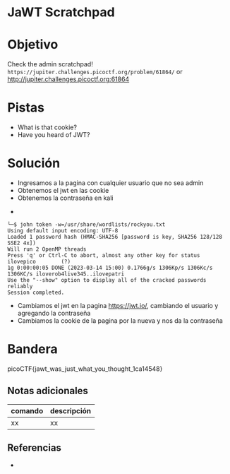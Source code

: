 # JaWT Scratchpad

# Objetivo
Check the admin scratchpad! `https://jupiter.challenges.picoctf.org/problem/61864/` or http://jupiter.challenges.picoctf.org:61864

# Pistas
- What is that cookie?
- Have you heard of JWT?

# Solución
- Ingresamos a la pagina con cualquier usuario que no sea admin
- Obtenemos el jwt en las cookie
- Obtenemos la contraseña en kali
- ```
```┌──(kali㉿kali)-[~]
└─$ john token -w=/usr/share/wordlists/rockyou.txt
Using default input encoding: UTF-8
Loaded 1 password hash (HMAC-SHA256 [password is key, SHA256 128/128 SSE2 4x])
Will run 2 OpenMP threads
Press 'q' or Ctrl-C to abort, almost any other key for status
ilovepico        (?)     
1g 0:00:00:05 DONE (2023-03-14 15:00) 0.1766g/s 1306Kp/s 1306Kc/s 1306KC/s iloverob4live345..ilovepatri
Use the "--show" option to display all of the cracked passwords reliably
Session completed. 
```
- Cambiamos el jwt en la pagina https://jwt.io/, cambiando el usuario y agregando la contraseña
- Cambiamos la cookie de la pagina por la nueva y nos da la contraseña

# Bandera
picoCTF{jawt_was_just_what_you_thought_1ca14548}

## Notas adicionales
| comando | descripción |
| ------ | ------ |
| xx | xx |

## Referencias
- []()